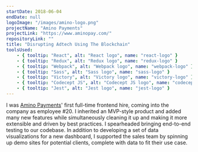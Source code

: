 ```yaml
---
startDate: 2018-06-04
endDate: null
logoImage: "/images/amino-logo.png"
projectName: "Amino Payments"
projectLink: "https://www.aminopay.com/"
repositoryLink: ""
title: "Disrupting Adtech Using The Blockchain"
toolsUsed: 
    - { tooltip: "React", alt: "React logo", name: "react-logo" }
    - { tooltip: "Redux", alt: "Redux logo", name: "redux-logo" }
    - { tooltip: "Webpack", alt: "Webpack logo", name: "webpack-logo" }
    - { tooltip: "Sass", alt: "Sass logo", name: "sass-logo" }
    - { tooltip: "Victory", alt: "Victory logo", name: "victory-logo" }
    - { tooltip: "Codecept JS", alt: "Codecept JS logo", name: "codecept-logo" }
    - { tooltip: "Jest", alt: "Jest logo", name: "jest-logo" } 
---
```


I was [Amino Payments](https://www.aminopay.com)' first full-time frontend hire, coming into the company as employee #20. I inherited an MVP-style product and added many new features while simultaneously cleaning it up and making it more extensible and driven by best practices. I spearheaded bringing end-to-end testing to our codebase. In addition to developing a set of data visualizations for a new dashboard, I supported the sales team by spinning up demo sites for potential clients, complete with data to fit their use case.
